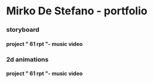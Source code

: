 # Mirko De Stefano - portfolio

### storyboard 
#### project " 61 rpt "- music video

### 2d animations 
#### project " 61 rpt "- music video
